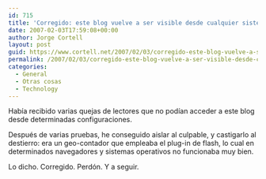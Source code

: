 ```yaml
---
id: 715
title: 'Corregido: este blog vuelve a ser visible desde cualquier sistema'
date: 2007-02-03T17:59:08+00:00
author: Jorge Cortell
layout: post
guid: https://www.cortell.net/2007/02/03/corregido-este-blog-vuelve-a-ser-visible-desde-cualquier-sistema/
permalink: /2007/02/03/corregido-este-blog-vuelve-a-ser-visible-desde-cualquier-sistema/
categories:
  - General
  - Otras cosas
  - Technology
---
```

Habí­a recibido varias quejas de lectores que no podí­an acceder a este blog desde determinadas configuraciones.

Después de varias pruebas, he conseguido aislar al culpable, y castigarlo al destierro: era un geo-contador que empleaba el plug-in de flash, lo cual en determinados navegadores y sistemas operativos no funcionaba muy bien.

Lo dicho. Corregido. Perdón. Y a seguir.